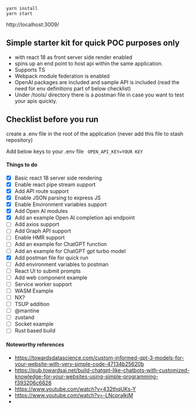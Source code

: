```
yarn install
yarn start
```

http://localhost:3009/
## Simple starter kit for quick POC purposes only
* with react 18 as front server side render enabled 
* spins up an end point to host api within the same application.
* Supports TS
* Webpack module federation is enabled
* OpenAI packages are included and sample API is included (read the need for env definitions part of below checklist)
* Under /tools/ directory there is a postman file in case you want to test your apis quickly.

## Checklist before you run

create a .env file in the root of the application (never add this file to stash repository)

Add below keys to your .env file
<code>
OPEN_API_KEY=YOUR KEY
</code>

#### Things to do ###

- [X] Basic react 18 server side rendering
- [X] Enable react pipe stream support
- [X] Add API route support
- [X] Enable JSON parsing to express JS
- [X] Enable Environment variables support
- [X] Add Open AI modules
- [X] Add an example Open AI completion api endpoint
- [ ] Add axios support
- [ ] Add Graph API support
- [ ] Enable HMR support
- [ ] Add an example for ChatGPT function
- [ ] Add an example for ChatGPT gpt turbo model
- [X] Add postman file for quick run
- [ ] Add environment variables to postman 
- [ ] React UI to submit prompts
- [ ] Add web component example
- [ ] Service worker support
- [ ] WASM Example
- [ ] NX?
- [ ] TSUP addition
- [ ] @mantine
- [ ] zustand
- [ ] Socket example
- [ ] Rust based build

#### Noteworthy references
* https://towardsdatascience.com/custom-informed-gpt-3-models-for-your-website-with-very-simple-code-47134b25620b
* https://pub.towardsai.net/build-chatgpt-like-chatbots-with-customized-knowledge-for-your-websites-using-simple-programming-f393206c6626
* https://www.youtube.com/watch?v=432thqUKs-Y
* https://www.youtube.com/watch?v=-LNcpralkjM
* 